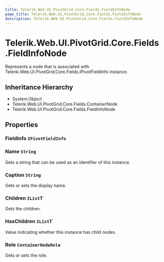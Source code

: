 ```yaml
---
title: Telerik.Web.UI.PivotGrid.Core.Fields.FieldInfoNode
page_title: Telerik.Web.UI.PivotGrid.Core.Fields.FieldInfoNode
description: Telerik.Web.UI.PivotGrid.Core.Fields.FieldInfoNode
---
```


# Telerik.Web.UI.PivotGrid.Core.Fields.FieldInfoNode

Represents a node that is associated with Telerik.Web.UI.PivotGrid.Core.Fields.IPivotFieldInfo instance.

## Inheritance Hierarchy

* System.Object
* Telerik.Web.UI.PivotGrid.Core.Fields.ContainerNode
* Telerik.Web.UI.PivotGrid.Core.Fields.FieldInfoNode

## Properties

###  FieldInfo `IPivotFieldInfo`

###  Name `String`

Gets a string that can be used as an identifier of this instance.

###  Caption `String`

Gets or sets the display name.

###  Children `IList`1`

Gets the children.

###  HasChildren `IList`1`

Value indicating whether this instance has child nodes.

###  Role `ContainerNodeRole`

Gets or sets the role.

